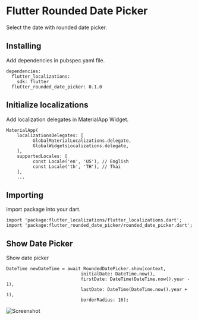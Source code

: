 # Flutter Rounded Date Picker
Select the date with rounded date picker.


## Installing
Add dependencies in pubspec.yaml file.

```
dependencies:
  flutter_localizations:
    sdk: flutter
  flutter_rounded_date_picker: 0.1.0
```

## Initialize localizations
Add localization delegates in MaterialApp Widget.
```
MaterialApp(
    localizationsDelegates: [
          GlobalMaterialLocalizations.delegate,
          GlobalWidgetsLocalizations.delegate,
    ],
    supportedLocales: [
          const Locale('en', 'US'), // English
          const Locale('th', 'TH'), // Thai
    ],
    ...
```

## Importing
import package into your dart.
```
import 'package:flutter_localizations/flutter_localizations.dart';
import 'package:flutter_rounded_date_picker/rounded_date_picker.dart';
```

## Show Date Picker
Show date picker
```
DateTime newDateTime = await RoundedDatePicker.show(context,
                            initialDate: DateTime.now(), 
                            firstDate: DateTime(DateTime.now().year - 1), 
                            lastDate: DateTime(DateTime.now().year + 1), 
                            borderRadius: 16);
```
![Screenshot](screenshot/1.png)



